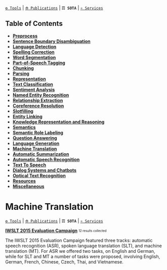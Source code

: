 [`⚙ Tools`](https://github.com/magizbox/underthesea/wiki/Vietnamese-NLP-Tools) | [`⟰ Publications`](https://github.com/magizbox/underthesea/wiki/Vietnamese-NLP-Publications) | **`☶ SOTA`** | [`⚛ Services`](https://github.com/magizbox/underthesea/wiki/Vietnamese-NLP-Services)

## Table of Contents

* [**Preprocess**](#preprocess)
* [**Sentence Boundary Disambiguation**](#sentence-boundary-disambiguation)
* [**Language Detection**](#language-detection)
* [**Spelling Correction**](#spelling-correction)
* [**Word Segmentation**](#word-segmentation)
* [**Part-of-Speech Tagging**](#part-of-speech-tagging)
* [**Chunking**](#chunking)
* [**Parsing**](#parsing)
* [**Representation**](#representation)
* [**Text Classification**](#text-classification)
* [**Sentiment Analysis**](#sentiment-analysis)
* [**Named Entity Recognition**](#named-entity-recognition)
* [**Relationship Extraction**](#relationship-extraction)
* [**Coreference Resolution**](#coreference-resolution)
* [**Slotfilling**](#slotfilling)
* [**Entity Linking**](#entity-linking)
* [**Knowledge Representation and Reasoning**](#knowledge-representation-and-reasoning)
* [**Semantics**](#semantics)
* [**Semantic Role Labeling**](#semantic-role-labeling)
* [**Question Answering**](#question-answering)
* [**Language Generation**](#language-generation)
* [**Machine Translation**](#machine-translation)
* [**Automatic Summarization**](#automatic-summarization)
* [**Automatic Speech Recognition**](#automatic-speech-recognition)
* [**Text To Speech**](#text-to-speech)
* [**Dialog Systems and Chatbots**](#dialogue-systems-and-chatbots)
* [**Optical Text Recognition**](#optical-text-recognition)
* [**Resources**](#resources)
* [**Miscellaneous**](#miscellaneous)

# Machine Translation

[`⚙ Tools`](https://github.com/magizbox/underthesea/wiki/Vietnamese-NLP-Tools#machine-translation) | [`⟰ Publications`](https://github.com/magizbox/underthesea/wiki/Vietnamese-NLP-Publications#machine-translation) | **`☶ SOTA`** | [`⚛ Services`](https://github.com/magizbox/underthesea/wiki/Vietnamese-NLP-Services#machine-translation)

**[IWSLT 2015 Evaluation Campaign](https://github.com/magizbox/underthesea/wiki/SOTA-Machine-Translation:-IWSLT-2015)** <sub><sup>12 results collected</sup></sub>

The IWSLT 2015 Evaluation Campaign featured three tracks: automatic speech recognition (ASR), spoken language
translation (SLT), and machine translation (MT). For ASR we offered two tasks, on English and German, while
for SLT and MT a number of tasks were proposed, involving English, German, French, Chinese, Czech, Thai, and Vietnamese.


